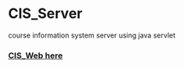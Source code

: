 # CIS_Server
course information system server using java servlet

### [CIS_Web here](https://github.com/kimin5314/CIS_Web)
